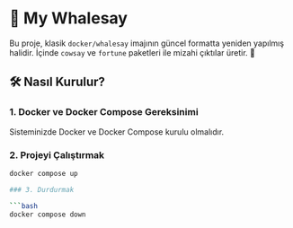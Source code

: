# 🐳 My Whalesay

Bu proje, klasik `docker/whalesay` imajının güncel formatta yeniden yapılmış halidir. İçinde `cowsay` ve `fortune` paketleri ile mizahi çıktılar üretir. 🚀

## 🛠 Nasıl Kurulur?

### 1. Docker ve Docker Compose Gereksinimi

Sisteminizde Docker ve Docker Compose kurulu olmalıdır.

### 2. Projeyi Çalıştırmak

```bash
docker compose up

### 3. Durdurmak

```bash
docker compose down
